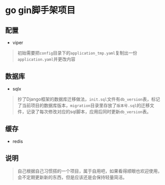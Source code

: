 # go gin脚手架项目

## 配置
- viper
> 初始需要把`config`目录下的`application_tmp.yaml`复制出一份`application.yaml`并更改内容

## 数据库
- sqlx
> 抄了Django框架的数据库迁移做法，`init.sql`文件有`db_version`表，标记了当前项目的数据库版本，`migration`目录里存放了`版本号.sql`的迁移文件，记录了每次修改对应的sql脚本，应用后同时更新`db_version`表。

## 缓存
- redis


## 说明
> 自己根据自己习惯搭的一个项目，属于自用吧，如果看得顺眼也欢迎使用，会不定期更新新的东西，但是应该还是会保持轻量简洁。